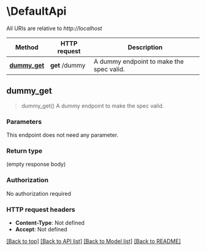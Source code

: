 # \DefaultApi

All URIs are relative to *http://localhost*

Method | HTTP request | Description
------------- | ------------- | -------------
[**dummy_get**](DefaultApi.md#dummy_get) | **get** /dummy | A dummy endpoint to make the spec valid.



## dummy_get

> dummy_get()
A dummy endpoint to make the spec valid.

### Parameters

This endpoint does not need any parameter.

### Return type

 (empty response body)

### Authorization

No authorization required

### HTTP request headers

- **Content-Type**: Not defined
- **Accept**: Not defined

[[Back to top]](#) [[Back to API list]](../README.md#documentation-for-api-endpoints) [[Back to Model list]](../README.md#documentation-for-models) [[Back to README]](../README.md)

